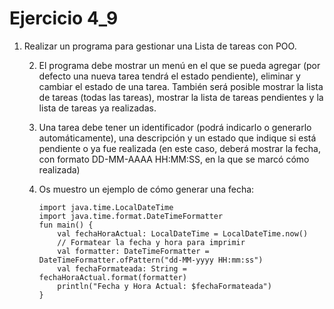 # Ejercicio 4_9

1. Realizar un programa para gestionar una Lista de tareas con POO.

   2. El programa debe mostrar un menú en el que se pueda agregar (por defecto una nueva tarea tendrá el estado pendiente), eliminar y cambiar el estado de una tarea. También será posible mostrar la lista de tareas (todas las tareas), mostrar la lista de tareas pendientes y la lista de tareas ya realizadas.

   3. Una tarea debe tener un identificador (podrá indicarlo o generarlo automáticamente), una descripción y un estado que indique si está pendiente o ya fue realizada (en este caso, deberá mostrar la fecha, con formato DD-MM-AAAA HH:MM:SS, en la que se marcó cómo realizada)

   4. Os muestro un ejemplo de cómo generar una fecha:

      ```
      import java.time.LocalDateTime
      import java.time.format.DateTimeFormatter
      fun main() {
          val fechaHoraActual: LocalDateTime = LocalDateTime.now()
          // Formatear la fecha y hora para imprimir
          val formatter: DateTimeFormatter = DateTimeFormatter.ofPattern("dd-MM-yyyy HH:mm:ss")
          val fechaFormateada: String = fechaHoraActual.format(formatter)
          println("Fecha y Hora Actual: $fechaFormateada")
      }
      ```
